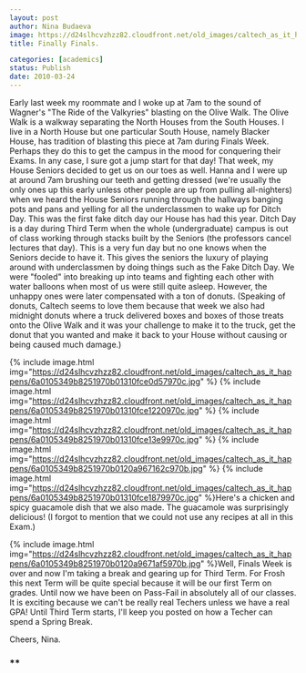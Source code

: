 ```yaml
---
layout: post
author: Nina Budaeva
image: https://d24slhcvzhzz82.cloudfront.net/old_images/caltech_as_it_happens/6a0105349b8251970b01310fce059c970c.jpg
title: Finally Finals.

categories: [academics]
status: Publish
date: 2010-03-24
---
```



Early last week my roommate and I woke up at 7am to the sound of Wagner's "The Ride of the Valkyries" blasting on the Olive Walk. The Olive Walk is a walkway separating the North Houses from the South Houses. I live in a North House but one particular South House, namely Blacker House, has tradition of blasting this piece at 7am during Finals Week. Perhaps they do this to get the campus in the mood for conquering their Exams. In any case, I sure got a jump start for that day!
That week, my House Seniors decided to get us on our toes as well. Hanna and I were up at around 7am brushing our teeth and getting dressed (we're usually the only ones up this early unless other people are up from pulling all-nighters) when we heard the House Seniors running through the hallways banging pots and pans and yelling for all the underclassmen to wake up for Ditch Day. This was the first fake ditch day our House has had this year. Ditch Day is a day during Third Term when the whole (undergraduate) campus is out of class working through stacks built by the Seniors (the professors cancel lectures that day). This is a very fun day but no one knows when the Seniors decide to have it. This gives the seniors the luxury of playing around with underclassmen by doing things such as the Fake Ditch Day. We were "fooled" into breaking up into teams and fighting each other with water balloons when most of us were still quite asleep. However, the unhappy ones were later compensated with a ton of donuts. (Speaking of donuts, Caltech seems to love them because that week we also had midnight donuts where a truck delivered boxes and boxes of those treats onto the Olive Walk and it was your challenge to make it to the truck, get the donut that you wanted and make it back to your House without causing or being caused much damage.)

{% include image.html img="https://d24slhcvzhzz82.cloudfront.net/old_images/caltech_as_it_happens/6a0105349b8251970b01310fce0d57970c.jpg" %}
{% include image.html img="https://d24slhcvzhzz82.cloudfront.net/old_images/caltech_as_it_happens/6a0105349b8251970b01310fce1220970c.jpg" %}
{% include image.html img="https://d24slhcvzhzz82.cloudfront.net/old_images/caltech_as_it_happens/6a0105349b8251970b01310fce13e9970c.jpg" %}
{% include image.html img="https://d24slhcvzhzz82.cloudfront.net/old_images/caltech_as_it_happens/6a0105349b8251970b0120a967162c970b.jpg" %}
{% include image.html img="https://d24slhcvzhzz82.cloudfront.net/old_images/caltech_as_it_happens/6a0105349b8251970b01310fce1879970c.jpg" %}Here's a chicken and spicy guacamole dish that we also made. The guacamole was surprisingly delicious! (I forgot to mention that we could not use any recipes at all in this Exam.)

{% include image.html img="https://d24slhcvzhzz82.cloudfront.net/old_images/caltech_as_it_happens/6a0105349b8251970b0120a9671af5970b.jpg" %}Well, Finals Week is over and now I'm taking a break and gearing up for Third Term. For Frosh this next Term will be quite special because it will be our first Term on grades. Until now we have been on Pass-Fail in absolutely all of our classes. It is exciting because we can't be really real Techers unless we have a real GPA!
Until Third Term starts, I'll keep you posted on how a Techer can spend a Spring Break.

Cheers,
Nina.

 

<h3 class="r">**</h3>
